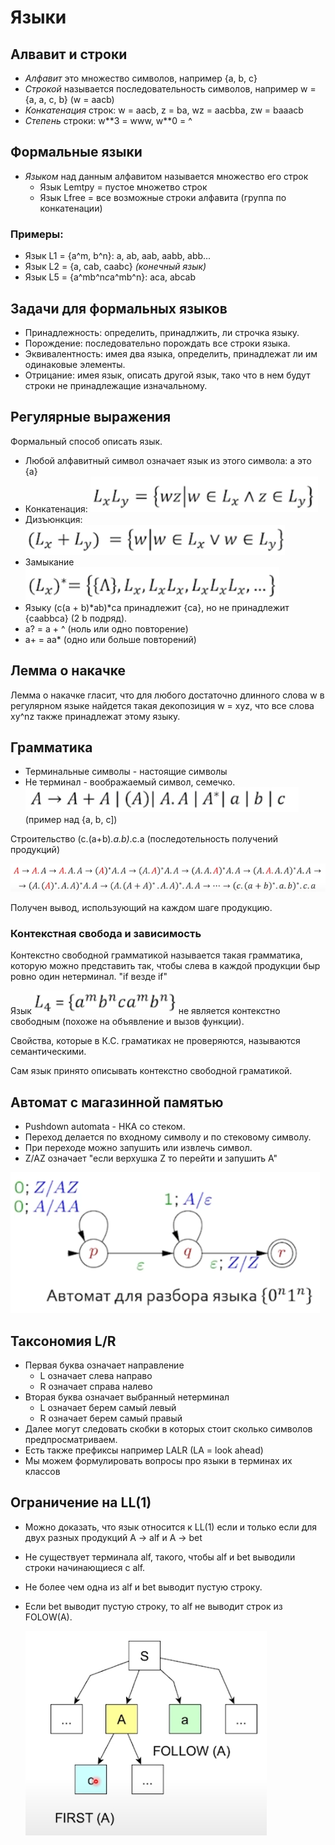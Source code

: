 # Языки

## Алвавит и строки

* *Алфавит* это множество символов, например {a, b, c}
* *Строкой* называется последовательность символов, например w = {a, a, c, b} (w = aacb)
* *Конкатенация* строк: w = aacb, z = ba, wz = aacbba, zw = baaacb
* *Степень* строки: w\*\*3 = www, w\*\*0 = ^

## Формальные языки

* *Языком* над данным алфавитом называется множество его строк
  * Язык Lemtpy = пустое множетво строк
  * Язык Lfree = все возможные строки алфавита (группа по конкатенации)

### Примеры:

* Язык L1 = {a^m, b^n}: a, ab, aab, aabb, abb...
* Язык L2 = {a, cab, caabc} *(конечный язык)*
* Язык L5 = {a^mb^n*c*a^mb^n}: aca, abcab

## Задачи для формальных языков

* Принадлежность: определить, принадлжить, ли строчка языку.
* Порождение: последовательно порождать все строки языка.
* Эквивалентность: имея два языка, определить, принадлежат ли им одинаковые элементы.
* Отрицание: имея язык, описать другой язык, тако что в нем будут строки не принадлежащие изначальному.

## Регулярные выражения

Формальный способ описать язык.

* Любой алфавитный символ означает язык из этого символа: a это {a}
* Конкатенация: ![1744983198673](images/theory/1744983198673.png)
* Дизъюнкция: ![1744983226359](images/theory/1744983226359.png)
* Замыкание ![1744983238106](images/theory/1744983238106.png)
* Языку (c(a + b)*ab)*ca принадлежит {ca}, но не принадлежит {caabbca} (2 b подряд).
* a? = a + ^ (ноль или одно повторение)
* a+ = aa* (одно или больше повторений)

## Лемма о накачке

Лемма о накачке гласит, что для любого достаточно длинного слова w в регулярном языке найдется такая декопозиция w = xyz, что все слова xy^nz также принадлежат этому языку.

## Грамматика

* Терминальные символы - настоящие символы
* Не терминал - воображаемый символ, семечко. ![1745052197196](images/theory/1745052197196.png) (пример над {a, b, c])

Строительство (c.(a+b)*.a.b)*.c.a (последотельность получений продукций)

![1745052304449](images/theory/1745052304449.png)

Получен вывод, использующий на каждом шаге продукцию.

### Контекстная свобода и зависимость

Контекстно свободной грамматикой называется такая грамматика, которую можно представить так, чтобы слева в каждой продукции быр ровно один нетерминал. "if везде if"

Язык ![1745053107779](images/theory/1745053107779.png) не является контекстно свободным (похоже на объявление и вызов функции).

Свойства, которые в К.С. граматиках не проверяются, называются семантическими.

Сам язык принято описывать контекстно свободной граматикой.

## Автомат с магазинной памятью

* Pushdown automata - НКА со стеком.
* Переход делается по входному символу и по стековому символу.
* При переходе можно запушить или извлечь символ.
* Z/AZ означает "если верхушка Z то перейти и запушить A"

![1745054222278](images/theory/1745054222278.png)

## Таксономия L/R

* Первая буква означает направление
  * L означает слева направо
  * R означает справа налево
* Вторая буква означает выбранный нетерминал
  * L означает берем самый левый
  * R означает берем самый правый
* Далее могут следовать скобки в которых стоит сколько символов предпросматриваем.
* Есть также префиксы например LALR (LA  = look ahead)
* Мы можем формулировать вопросы про языки в терминах их классов

## Ограничение на LL(1)

* Можно доказать, что язык относится к LL(1) если и только если для двух разных продукций A -> alf и       A -> bet
* Не существует терминала alf, такого, чтобы alf и bet выводили строки начинающиеся с alf.
* Не более чем одна из alf и bet выводит пустую строку.
* Если bet выводит пустую строку, то alf не выводит строк из FOLOW(A).

  ![1745056518447](images/theory/1745056518447.png)
